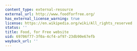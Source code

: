 ```yaml
---
content_type: external-resource
external_url: http://www.foodforfree.org/
has_external_license_warning: true
license: https://en.wikipedia.org/wiki/All_rights_reserved
status: ''
title: Food, for Free website
uid: 69706f77-3f0a-4cf4-af97-23db90e67efb
wayback_url: ''
---
```

